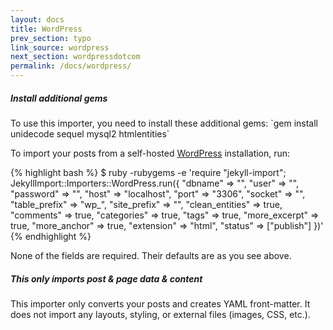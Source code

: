 ```yaml
---
layout: docs
title: WordPress
prev_section: typo
link_source: wordpress
next_section: wordpressdotcom
permalink: /docs/wordpress/
---
```

<div class="note info">
  <h5>Install additional gems</h5>
  <p>
    To use this importer, you need to install these additional gems:
    `gem install unidecode sequel mysql2 htmlentities`
  </p>
</div>

To import your posts from a self-hosted [WordPress](http://wordpress.org)
installation, run:

{% highlight bash %}
$ ruby -rubygems -e 'require "jekyll-import";
    JekyllImport::Importers::WordPress.run({
      "dbname"         => "",
      "user"           => "",
      "password"       => "",
      "host"           => "localhost",
      "port"           => "3306",
      "socket"         => "",
      "table_prefix"   => "wp_",
      "site_prefix"    => "",
      "clean_entities" => true,
      "comments"       => true,
      "categories"     => true,
      "tags"           => true,
      "more_excerpt"   => true,
      "more_anchor"    => true,
      "extension"      => "html",
      "status"         => ["publish"]
    })'
{% endhighlight %}

None of the fields are required. Their defaults are as you see above.

<div class="note info">
  <h5>This only imports post &amp; page data &amp; content</h5>
  <p>
    This importer only converts your posts and creates YAML front-matter.
    It does not import any layouts, styling, or external files
    (images, CSS, etc.).
  </p>
</div>
